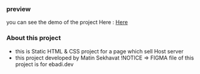 ### preview 
you can see the demo of the project Here : <a href="https://matinsekhavat.github.io/hosting-page/">Here</a>

### About this project 
- this is Static HTML & CSS project for a page which sell Host server
- this project developed by Matin Sekhavat
!NOTICE => FIGMA file of this project is for ebadi.dev
